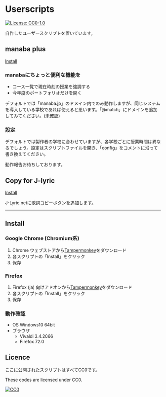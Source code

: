 Userscripts
====
[![License: CC0-1.0](https://licensebuttons.net/l/zero/1.0/80x15.png)](http://creativecommons.org/publicdomain/zero/1.0/)


自作したユーザースクリプトを置いています。
## manaba plus
[Install](https://raw.githubusercontent.com/otodn/userscripts/main/manaba_plus.user.js "manaba plus")
### manabaにちょっと便利な機能を
- コース一覧で現在時刻の授業を強調する
- 今年度のポートフォリオだけを開く

デフォルトでは「manaba.jp」のドメイン内でのみ動作しますが、同じシステムを導入している学校であれば使えると思います。「@match」にドメインを追加してみてください。(未確認)

### 設定
デフォルトでは製作者の学校に合わせていますが、各学校ごとに授業時間は異なるでしょう。設定はスクリプトファイルを開き、「config」をコメントに沿って書き換えてください。

動作報告お待ちしております。

## Copy for J-lyric
[Install](https://raw.githubusercontent.com/otodn/userscripts/main/j-lyric_copy.user.js "Copy for J-lyric")

J-Lyric.netに歌詞コピーボタンを追加します。

***
## Install
### Google Chrome (Chromium系)
1. Chrome ウェブストアから[Tampermonkey](https://chrome.google.com/webstore/detail/tampermonkey/dhdgffkkebhmkfjojejmpbldmpobfkfo)をダウンロード
2. 各スクリプトの「Install」をクリック
3. 保存

### Firefox
1. Firefox (ja) 向けアドオンから[Tampermonkey](https://addons.mozilla.org/ja/firefox/addon/tampermonkey/)をダウンロード
2. 各スクリプトの「Install」をクリック
3. 保存
### 動作確認
- OS Windows10 64bit
- ブラウザ
  - Vivaldi 3.4.2066
  - Firefox 72.0

## Licence
ここに公開されたスクリプトはすべてCC0です。

These codes are licensed under CC0.

[![CC0](http://i.creativecommons.org/p/zero/1.0/88x31.png "CC0")](http://creativecommons.org/publicdomain/zero/1.0/deed.ja)


